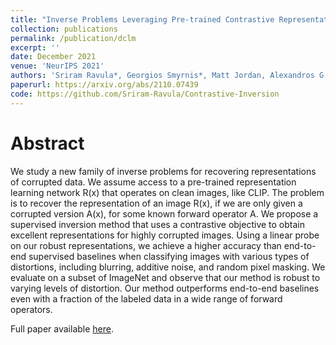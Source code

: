```yaml
---
title: "Inverse Problems Leveraging Pre-trained Contrastive Representations"
collection: publications
permalink: /publication/dclm
excerpt: ''
date: December 2021
venue: 'NeurIPS 2021'
authors: 'Sriram Ravula*, Georgios Smyrnis*, Matt Jordan, Alexandros G. Dimakis'
paperurl: https://arxiv.org/abs/2110.07439
code: https://github.com/Sriram-Ravula/Contrastive-Inversion
---
```


# Abstract

We study a new family of inverse problems for recovering representations of corrupted data. We assume access to a pre-trained representation learning network R(x) that operates on clean images, like CLIP. The problem is to recover the representation of an image R(x), if we are only given a corrupted version A(x), for some known forward operator A. We propose a supervised inversion method that uses a contrastive objective to obtain excellent representations for highly corrupted images. Using a linear probe on our robust representations, we achieve a higher accuracy than end-to-end supervised baselines when classifying images with various types of distortions, including blurring, additive noise, and random pixel masking. We evaluate on a subset of ImageNet and observe that our method is robust to varying levels of distortion. Our method outperforms end-to-end baselines even with a fraction of the labeled data in a wide range of forward operators.

Full paper available [here](https://arxiv.org/abs/2110.07439).
